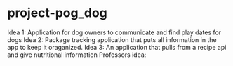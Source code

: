 # project-pog_dog
Idea 1: Application for dog owners to communicate and find play dates for dogs
Idea 2: Package tracking application that puts all information in the app to keep it oraganized.
Idea 3: An application that pulls from a recipe api and give nutritional information
Professors idea:
